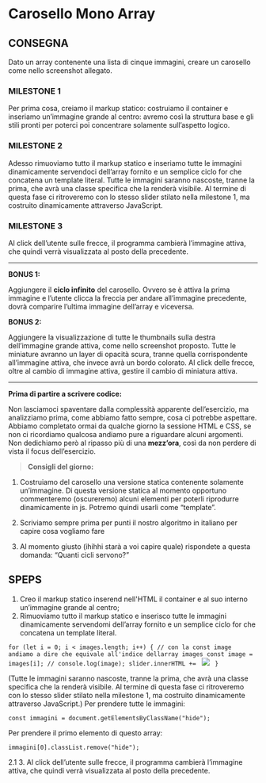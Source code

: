 Carosello Mono Array
===

## CONSEGNA

Dato un array contenente una lista di cinque immagini, creare un carosello come nello screenshot allegato.

### **MILESTONE 1**

Per prima cosa, creiamo il markup statico: costruiamo il container e inseriamo un’immagine grande al centro: avremo così la struttura base e gli stili pronti per poterci poi concentrare solamente sull’aspetto logico.

### **MILESTONE 2**

Adesso rimuoviamo tutto il markup statico e inseriamo tutte le immagini dinamicamente servendoci dell’array fornito e un semplice ciclo for che concatena un template literal.
Tutte le immagini saranno nascoste, tranne la prima, che avrà una classe specifica che la renderà visibile.
Al termine di questa fase ci ritroveremo con lo stesso slider stilato nella milestone 1, ma costruito dinamicamente attraverso JavaScript.

### **MILESTONE 3**

Al click dell’utente sulle frecce, il programma cambierà l’immagine attiva, che quindi verrà visualizzata al posto della precedente.

--- 

**BONUS 1:**

Aggiungere il **ciclo infinito** del carosello. Ovvero se è attiva la prima immagine e l’utente clicca la freccia per andare all’immagine precedente, dovrà comparire l’ultima immagine dell’array e viceversa.

**BONUS 2:**

Aggiungere la visualizzazione di tutte le thumbnails sulla destra dell’immagine grande attiva, come nello screenshot proposto. Tutte le miniature avranno un layer di opacità scura, tranne quella corrispondente all’immagine attiva, che invece avrà un bordo colorato.
Al click delle frecce, oltre al cambio di immagine attiva, gestire il cambio di miniatura attiva.

--- 

**Prima di partire a scrivere codice:**

Non lasciamoci spaventare dalla complessità apparente dell’esercizio, ma analizziamo prima, come abbiamo fatto sempre, cosa ci potrebbe aspettare. Abbiamo completato ormai da qualche giorno la sessione HTML e CSS, se non ci ricordiamo qualcosa andiamo pure a riguardare alcuni argomenti. Non dedichiamo però al ripasso più di una **mezz’ora**, così da non perdere di vista il focus dell’esercizio.

>**Consigli del giorno:**

1. Costruiamo del carosello una versione statica contenente solamente un’immagine. Di questa versione statica al momento opportuno commenteremo (oscureremo) alcuni elementi per poterli riprodurre dinamicamente in js. Potremo quindi usarli come “template”.

2. Scriviamo sempre prima per punti il nostro algoritmo in italiano per capire cosa vogliamo fare

3. Al momento giusto (ihihhi starà a voi capire quale) rispondete a questa domanda: “Quanti cicli servono?”

## SPEPS

1. Creo il markup statico inserend nell'HTML il container e al suo interno un’immagine grande al centro;
2. Rimuoviamo tutto il markup statico e inserisco tutte le immagini dinamicamente servendomi dell’array fornito e un semplice ciclo for che concatena un template literal.

`for (let i = 0; i < images.length; i++) {
  // con la const image andiamo a dire che equivale all'indice dellarray images
  const image = images[i];
  // console.log(image);
  slider.innerHTML += `
  <img class="hide" src="${image}">
  `
}`

(Tutte le immagini saranno nascoste, tranne la prima, che avrà una classe specifica che la renderà visibile. Al termine di questa fase ci ritroveremo con lo stesso slider stilato nella milestone 1, ma costruito dinamicamente attraverso JavaScript.)
Per prendere tutte le immagini:

`const immagini = document.getElementsByClassName("hide");`

Per prendere il primo elemento di questo array:

`immagini[0].classList.remove("hide");`

2.1 
3. Al click dell’utente sulle frecce, il programma cambierà l’immagine attiva, che quindi verrà visualizzata al posto della precedente.
